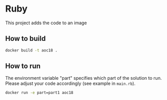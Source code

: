 # Ruby

This project adds the code to an image

## How to build
```bash
docker build -t aoc18 . 
```

## How to run
The environment variable "part" specifies which part of the solution to run. Please adjust your code accordingly (see example in ``main.rb``).
```bash
docker run -e part=part1 aoc18
```
